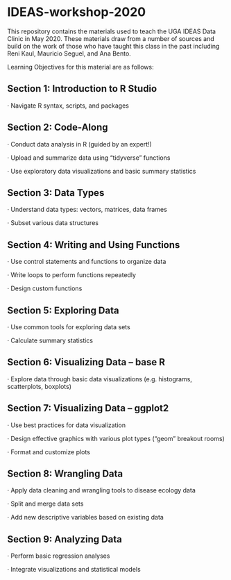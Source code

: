 # IDEAS-workshop-2020

This repository contains the materials used to teach the UGA IDEAS Data Clinic in May 2020. These materials draw from a number of sources and build on the work of those who have taught this class in the past including Reni Kaul, Mauricio Seguel, and Ana Bento. 

Learning Objectives for this material are as follows:

## Section 1: Introduction to R Studio

· Navigate R syntax, scripts, and packages

## Section 2: Code-Along

· Conduct data analysis in R (guided by an expert!)

· Upload and summarize data using “tidyverse” functions

· Use exploratory data visualizations and basic summary statistics


## Section 3: Data Types

· Understand data types: vectors, matrices, data frames

· Subset various data structures

## Section 4: Writing and Using Functions

· Use control statements and functions to organize data

· Write loops to perform functions repeatedly

· Design custom functions

## Section 5: Exploring Data

· Use common tools for exploring data sets

· Calculate summary statistics

## Section 6: Visualizing Data – base R

· Explore data through basic data visualizations (e.g. histograms, scatterplots, boxplots)

## Section 7: Visualizing Data – ggplot2

· Use best practices for data visualization

· Design effective graphics with various plot types (“geom” breakout rooms)

· Format and customize plots

## Section 8: Wrangling Data

· Apply data cleaning and wrangling tools to disease ecology data

· Split and merge data sets

· Add new descriptive variables based on existing data

## Section 9: Analyzing Data

· Perform basic regression analyses

· Integrate visualizations and statistical models
